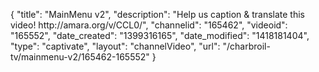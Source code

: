 {
    "title": "MainMenu v2",
    "description": "Help us caption & translate this video! http:\/\/amara.org\/v\/CCL0\/",
    "channelid": "165462",
    "videoid": "165552",
    "date_created": "1399316165",
    "date_modified": "1418181404",
    "type": "captivate",
    "layout": "channelVideo",
    "url": "\/charbroil-tv\/mainmenu-v2\/165462-165552"
}